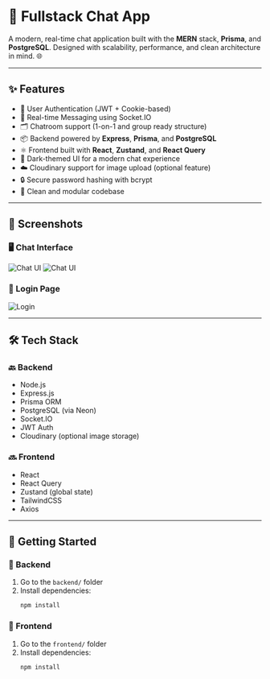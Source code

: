 # 💬 Fullstack Chat App

A modern, real-time chat application built with the **MERN** stack, **Prisma**, and **PostgreSQL**. Designed with scalability, performance, and clean architecture in mind. 🌐

---

## ✨ Features

- 🔐 User Authentication (JWT + Cookie-based)
- 💬 Real-time Messaging using Socket.IO
- 🗂️ Chatroom support (1-on-1 and group ready structure)
- 📦 Backend powered by **Express**, **Prisma**, and **PostgreSQL**
- ⚛️ Frontend built with **React**, **Zustand**, and **React Query**
- 🌈 Dark-themed UI for a modern chat experience
- ☁️ Cloudinary support for image upload (optional feature)
- 🔒 Secure password hashing with bcrypt
- 🧼 Clean and modular codebase

---

## 📸 Screenshots

### 🖥️ Chat Interface

![Chat UI](./assets/chat.png)
![Chat UI](./assets/chatpage.png)

### 🔐 Login Page

![Login](./assets/signin.png)



---

## 🛠️ Tech Stack

### 🔙 Backend

- Node.js
- Express.js
- Prisma ORM
- PostgreSQL (via Neon)
- Socket.IO
- JWT Auth
- Cloudinary (optional image storage)

### 🔜 Frontend

- React
- React Query
- Zustand (global state)
- TailwindCSS
- Axios

---

## 🚀 Getting Started

### 🧰 Backend

1. Go to the `backend/` folder
2. Install dependencies:
   ```bash
   npm install

  ### 🧰 Frontend

1. Go to the `frontend/` folder
2. Install dependencies:
   ```bash
   npm install
